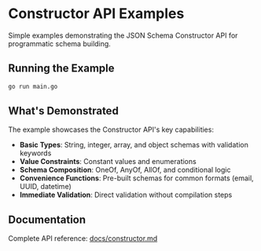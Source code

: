 # Constructor API Examples

Simple examples demonstrating the JSON Schema Constructor API for programmatic schema building.

## Running the Example

```bash
go run main.go
```

## What's Demonstrated

The example showcases the Constructor API's key capabilities:

- **Basic Types**: String, integer, array, and object schemas with validation keywords
- **Value Constraints**: Constant values and enumerations
- **Schema Composition**: OneOf, AnyOf, AllOf, and conditional logic
- **Convenience Functions**: Pre-built schemas for common formats (email, UUID, datetime)
- **Immediate Validation**: Direct validation without compilation steps

## Documentation

Complete API reference: [docs/constructor.md](../../docs/constructor.md) 
